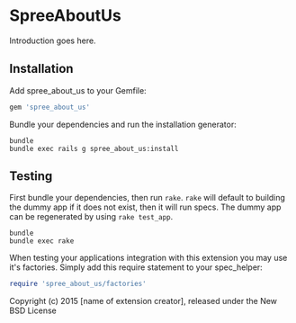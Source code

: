 SpreeAboutUs
============

Introduction goes here.

Installation
------------

Add spree_about_us to your Gemfile:

```ruby
gem 'spree_about_us'
```

Bundle your dependencies and run the installation generator:

```shell
bundle
bundle exec rails g spree_about_us:install
```

Testing
-------

First bundle your dependencies, then run `rake`. `rake` will default to building the dummy app if it does not exist, then it will run specs. The dummy app can be regenerated by using `rake test_app`.

```shell
bundle
bundle exec rake
```

When testing your applications integration with this extension you may use it's factories.
Simply add this require statement to your spec_helper:

```ruby
require 'spree_about_us/factories'
```

Copyright (c) 2015 [name of extension creator], released under the New BSD License
